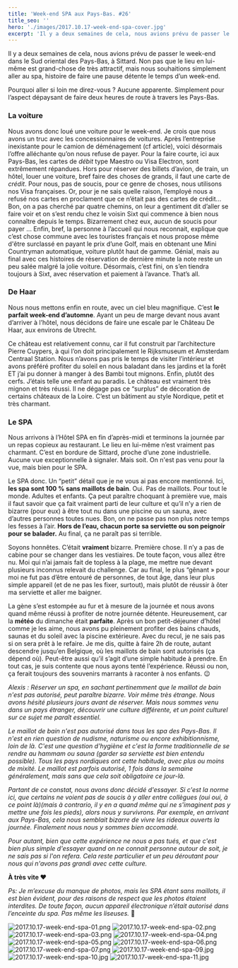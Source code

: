 ```yaml
---
title: 'Week-end SPA aux Pays-Bas. #26'
title_seo: ''
hero: './images/2017.10.17-week-end-spa-cover.jpg'
excerpt: 'Il y a deux semaines de cela, nous avions prévu de passer le week-end dans le Sud oriental des Pays-Bas, à Sittard. Non pas que le lieu en lui-même est grand-chose de très attractif, mais nous souhaitions simplement aller au spa, histoire de faire une pause détente le temps d’un week-end. Pourquoi aller si loin'
---
```


Il y a deux semaines de cela, nous avions prévu de passer le week-end dans le Sud oriental des Pays-Bas, à Sittard. Non pas que le lieu en lui-même est grand-chose de très attractif, mais nous souhaitions simplement aller au spa, histoire de faire une pause détente le temps d’un week-end.

Pourquoi aller si loin me direz-vous ? Aucune apparente. Simplement pour l’aspect dépaysant de faire deux heures de route à travers les Pays-Bas.

### La voiture

Nous avons donc loué une voiture pour le week-end. Je crois que nous avons un truc avec les concessionnaires de voitures. Après l’entreprise inexistante pour le camion de déménagement (cf article), voici désormais l’offre alléchante qu’on nous refuse de payer. Pour la faire courte, ici aux Pays-Bas, les cartes de _débit_ type Maestro ou Visa Electron, sont extrêmement répandues. Hors pour réserver des billets d’avion, de train, un hôtel, louer une voiture, bref faire des choses de grands, il faut une carte de _crédit_. Pour nous, pas de soucis, pour ce genre de choses, nous utilisons nos Visa françaises. Or, pour je ne sais quelle raison, l’employé nous a refusé nos cartes en proclament que ce n’était pas des cartes de crédit... Bon, on a pas cherché par quatre chemins, on leur a gentiment dit d’aller se faire voir et on s’est rendu chez le voisin Sixt qui commence à bien nous connaître depuis le temps. Bizarrement chez eux, aucun de soucis pour payer ... Enfin, bref, la personne à l’accueil qui nous reconnait, explique que c’est chose commune avec les touristes français et nous propose même d'être surclassé en payant le prix d’une Golf, mais en obtenant une Mini Countryman automatique, voiture plutôt haut de gamme. Génial, mais au final avec ces histoires de réservation de dernière minute la note reste un peu salée malgré la jolie voiture. Désormais, c’est fini, on s’en tiendra toujours à Sixt, avec réservation et paiement à l’avance. That’s all.

### De Haar

Nous nous mettons enfin en route, avec un ciel bleu magnifique. C’est **le parfait week-end d’automne**. Ayant un peu de marge devant nous avant d’arriver à l’hôtel, nous décidons de faire une escale par le Château De Haar, aux environs de Utrecht.

Ce château est relativement connu, car il fut construit par l’architecture Pierre Cuypers, à qui l’on doit principalement le Rijksmuseum et Amsterdam Centraal Station. Nous n’avons pas pris le temps de visiter l’intérieur et avons préféré profiter du soleil en nous baladant dans les jardins et la forêt ET j’ai pu donner à manger à des Bambi tout mignons. Enfin, plutôt des cerfs. J’étais telle une enfant au paradis. Le château est vraiment très mignon et très réussi. Il ne dégage pas ce “surplus” de décoration de certains châteaux de la Loire. C’est un bâtiment au style Nordique, petit et très charmant.

### Le SPA

Nous arrivons à l’Hôtel SPA en fin d’après-midi et terminons la journée par un repas copieux au restaurant. Le lieu en lui-même n’est vraiment pas charmant. C’est en bordure de Sittard, proche d’une zone industrielle. Aucune vue exceptionnelle à signaler. Mais soit. On n'est pas venu pour la vue, mais bien pour le SPA.

Le SPA donc. Un “petit” détail que je ne vous ai pas encore mentionné. Ici, **les spa sont 100 % sans maillots de bain**. Oui. Pas de maillots. Pour tout le monde. Adultes et enfants. Ça peut paraître choquant à première vue, mais il faut savoir que ça fait vraiment parti de leur culture et qu’il n’y a rien de bizarre (pour eux) à être tout nu dans une piscine ou un sauna, avec d’autres personnes toutes nues. Bon, on ne passe pas non plus notre temps les fesses à l’air. **Hors de l’eau, chacun porte sa serviette ou son peignoir pour se balader.** Au final, ça ne paraît pas si terrible.

Soyons honnêtes. C’était **vraiment** bizarre. Première chose. Il n’y a pas de cabine pour se changer dans les vestiaires. De toute façon, vous allez être nu. Moi qui n’ai jamais fait de topless à la plage, me mettre nue devant plusieurs inconnus relevait du challenge. Car au final, le plus “gênant » pour moi ne fut pas d’être entouré de personnes, de tout âge, dans leur plus simple appareil (et de ne pas les fixer, surtout), mais plutôt de réussir à ôter ma serviette et aller me baigner.

La gène s’est estompée au fur et à mesure de la journée et nous avons quand même réussi à profiter de notre journée détente. Heureusement, car la **météo** du dimanche était **parfaite**. Après un bon petit-déjeuner d’hôtel comme je les aime, nous avons pu pleinement profiter des bains chauds, saunas et du soleil avec la piscine extérieure. Avec du recul, je ne sais pas si on sera prêt à le refaire. Je me dis, quitte à faire 2h de route, autant descendre jusqu’en Belgique, où les maillots de bain sont autorisés (ça dépend où). Peut-être aussi qu’il s’agit d’une simple habitude à prendre. En tout cas, je suis contente que nous ayons tenté l’expérience. Réussi ou non, ça ferait toujours des souvenirs marrants à raconter à nos enfants. 😉

_Alexis :_
_Réserver un spa, en sachant pertinemment que le maillot de bain n'est pas autorisé, peut paraître bizarre. Voir même très étrange. Nous avons hésité plusieurs jours avant de réserver. Mais nous sommes venu dans un pays étranger, découvrir une culture différente, et un point culturel sur ce sujet me paraît essentiel._

_Le maillot de bain n'est pas autorisé dans tous les spa des Pays-Bas. Il n'est en rien question de nudisme, naturisme ou encore exhibitionnisme, loin de là. C'est une question d'hygiène et c'est la forme traditionnelle de se rendre au hammam ou sauna (garder sa serviette est bien entendu possible). Tous les pays nordiques ont cette habitude, avec plus ou moins de mixité. Le maillot est parfois autorisé, 1 fois dans la semaine généralement, mais sans que cela soit obligatoire ce jour-là._

_Partant de ce constat, nous avons donc décidé d'essayer. Si c'est la norme ici, que certains ne voient pas de soucis à y aller entre collègues (oui oui, à ce point là)(mais à contrario, il y en a quand même qui ne s'imaginent pas y mettre une fois les pieds), alors nous y survivrons. Par exemple, en arrivant aux Pays-Bas, cela nous semblait bizarre de vivre les rideaux ouverts la journée. Finalement nous nous y sommes bien accomadé._

_Pour autant, bien que cette expérience ne nous a pas tués, et que c'est bien plus simple d'essayer quand on ne connait personne autour de soit, je ne sais pas si l'on refera. Cela reste particulier et un peu déroutant pour nous qui n'avons pas grandi avec cette culture._

**À très vite ♥**

_Ps: Je m’excuse du manque de photos, mais les SPA étant sans maillots, il est bien évident, pour des raisons de respect que les photos étaient interdites. De toute façon, aucun appareil électronique n’était autorisé dans l’enceinte du spa. Pas même les liseuses._ 🙂

<img alt="2017.10.17-week-end-spa-01.png" src="./images/2017.10.17-week-end-spa-01.png">
<img alt="2017.10.17-week-end-spa-02.png" src="./images/2017.10.17-week-end-spa-02.png">
<img alt="2017.10.17-week-end-spa-03.png" src="./images/2017.10.17-week-end-spa-03.png">
<img alt="2017.10.17-week-end-spa-04.png" src="./images/2017.10.17-week-end-spa-04.png">
<img alt="2017.10.17-week-end-spa-05.png" src="./images/2017.10.17-week-end-spa-05.png">
<img alt="2017.10.17-week-end-spa-06.png" src="./images/2017.10.17-week-end-spa-06.png">
<img alt="2017.10.17-week-end-spa-07.png" src="./images/2017.10.17-week-end-spa-07.png">
<img alt="2017.10.17-week-end-spa-09.jpg" src="./images/2017.10.17-week-end-spa-09.jpg">
<img alt="2017.10.17-week-end-spa-10.jpg" src="./images/2017.10.17-week-end-spa-10.jpg">
<img alt="2017.10.17-week-end-spa-11.jpg" src="./images/2017.10.17-week-end-spa-11.jpg">
